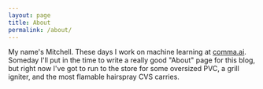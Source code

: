```yaml
---
layout: page
title: About
permalink: /about/
---
```


My name's Mitchell. These days I work on machine learning at [comma.ai](https://comma.ai). Someday I'll put in the time to write a really good "About" page for this blog, but right now I've got to run to the store for some oversized PVC, a grill igniter, and the most flamable hairspray CVS carries.